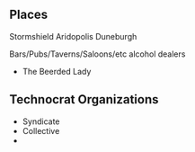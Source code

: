 ## Places
Stormshield
Aridopolis
Duneburgh

Bars/Pubs/Taverns/Saloons/etc alcohol dealers
- The Beerded Lady

## Technocrat Organizations
- Syndicate
- Collective
- 